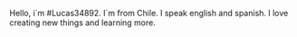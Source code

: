 Hello, i´m #Lucas34892.
I´m from Chile.
I speak english and spanish.
I love creating new things and learning more.
